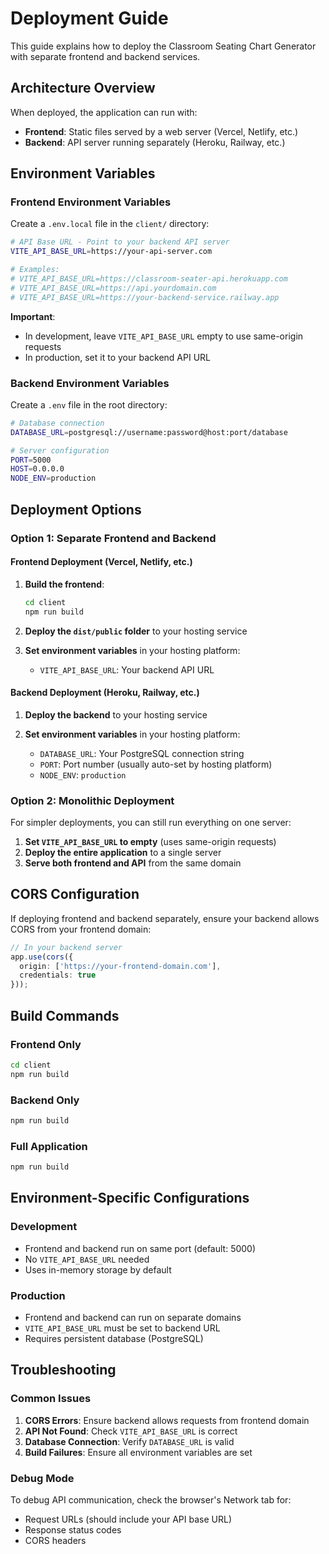 # Deployment Guide

This guide explains how to deploy the Classroom Seating Chart Generator with separate frontend and backend services.

## Architecture Overview

When deployed, the application can run with:
- **Frontend**: Static files served by a web server (Vercel, Netlify, etc.)
- **Backend**: API server running separately (Heroku, Railway, etc.)

## Environment Variables

### Frontend Environment Variables

Create a `.env.local` file in the `client/` directory:

```bash
# API Base URL - Point to your backend API server
VITE_API_BASE_URL=https://your-api-server.com

# Examples:
# VITE_API_BASE_URL=https://classroom-seater-api.herokuapp.com
# VITE_API_BASE_URL=https://api.yourdomain.com
# VITE_API_BASE_URL=https://your-backend-service.railway.app
```

**Important**: 
- In development, leave `VITE_API_BASE_URL` empty to use same-origin requests
- In production, set it to your backend API URL

### Backend Environment Variables

Create a `.env` file in the root directory:

```bash
# Database connection
DATABASE_URL=postgresql://username:password@host:port/database

# Server configuration
PORT=5000
HOST=0.0.0.0
NODE_ENV=production
```

## Deployment Options

### Option 1: Separate Frontend and Backend

#### Frontend Deployment (Vercel, Netlify, etc.)

1. **Build the frontend**:
   ```bash
   cd client
   npm run build
   ```

2. **Deploy the `dist/public` folder** to your hosting service

3. **Set environment variables** in your hosting platform:
   - `VITE_API_BASE_URL`: Your backend API URL

#### Backend Deployment (Heroku, Railway, etc.)

1. **Deploy the backend** to your hosting service

2. **Set environment variables** in your hosting platform:
   - `DATABASE_URL`: Your PostgreSQL connection string
   - `PORT`: Port number (usually auto-set by hosting platform)
   - `NODE_ENV`: `production`

### Option 2: Monolithic Deployment

For simpler deployments, you can still run everything on one server:

1. **Set `VITE_API_BASE_URL` to empty** (uses same-origin requests)
2. **Deploy the entire application** to a single server
3. **Serve both frontend and API** from the same domain

## CORS Configuration

If deploying frontend and backend separately, ensure your backend allows CORS from your frontend domain:

```typescript
// In your backend server
app.use(cors({
  origin: ['https://your-frontend-domain.com'],
  credentials: true
}));
```

## Build Commands

### Frontend Only
```bash
cd client
npm run build
```

### Backend Only
```bash
npm run build
```

### Full Application
```bash
npm run build
```

## Environment-Specific Configurations

### Development
- Frontend and backend run on same port (default: 5000)
- No `VITE_API_BASE_URL` needed
- Uses in-memory storage by default

### Production
- Frontend and backend can run on separate domains
- `VITE_API_BASE_URL` must be set to backend URL
- Requires persistent database (PostgreSQL)

## Troubleshooting

### Common Issues

1. **CORS Errors**: Ensure backend allows requests from frontend domain
2. **API Not Found**: Check `VITE_API_BASE_URL` is correct
3. **Database Connection**: Verify `DATABASE_URL` is valid
4. **Build Failures**: Ensure all environment variables are set

### Debug Mode

To debug API communication, check the browser's Network tab for:
- Request URLs (should include your API base URL)
- Response status codes
- CORS headers

